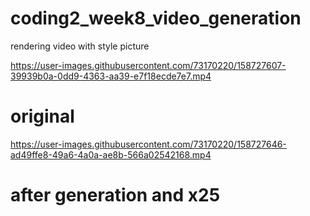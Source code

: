 # coding2_week8_video_generation
rendering video with style picture




https://user-images.githubusercontent.com/73170220/158727607-39939b0a-0dd9-4363-aa39-e7f18ecde7e7.mp4

# original




https://user-images.githubusercontent.com/73170220/158727646-ad49ffe8-49a6-4a0a-ae8b-566a02542168.mp4

# after generation and x25
